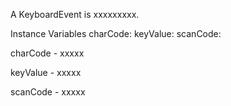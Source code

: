 A KeyboardEvent is xxxxxxxxx.Instance Variables	charCode:		<Object>	keyValue:		<Object>	scanCode:		<Object>charCode	- xxxxxkeyValue	- xxxxxscanCode	- xxxxx